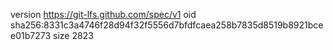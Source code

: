 version https://git-lfs.github.com/spec/v1
oid sha256:8331c3a4746f28d94f32f5556d7bfdfcaea258b7835d8519b8921bcee01b7273
size 2823
